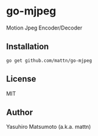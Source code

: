 # go-mjpeg

Motion Jpeg Encoder/Decoder

## Installation

```
go get github.com/mattn/go-mjpeg
```

## License

MIT

## Author

Yasuhiro Matsumoto (a.k.a. mattn)
